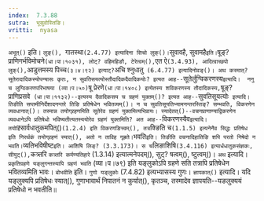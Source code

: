 ```yaml
---
index:  7.3.88
sutra:  भूसुवोस्तिङि।
vritti:  nyasa
---
```


`अभूत्()` इति। `लुङ्(), `गातस्था` (2.4.77) इत्यादिना सिचो लुक्()। `सुवावहै, सुवामहै` इति। `षूङ्? प्राणिगर्भविमोचने` (धा।पा।१०३१), लोट्? वहिमहिङौ, टेरेत्वम्(), `एत ऐ` (3.4.93), आदित्वाच्छपो लुक्(), `आडुत्तमस्य पिच्च` (३।४।९२) इत्याट्? `अचि श्नुधातु` (6.4.77) इत्यादिनोवङ्()। अथ कस्मात्? सूतेरादादिकस्योपन्यासः कृतः, न सुवतिसयत्योस्तौदादिकदैवादिकयोः? इत्यत आह--`सूतेर्लुग्विकरणस्य` इत्यादि। 
ननु च लुग्विकरणपरिभाषया (व्या।प।५०) `षू प्रेरणे` (धा।पा।१४०८) इत्येतस्य शविकरणस्य तौदादिकस्य, `षूङ्? प्राणिप्रसवे` (धा।पा।११३२)--इत्यस्य दैवादिकसय च ग्रहणं युक्तम्()? इत्यत आह--`सुवतिसूयत्योः` इत्यादि। तिङीति सप्तमीनिर्देशादनन्तरे तिङि प्रतिषेधेन भवितव्यम्()। न च सुवतिसूयतिभ्यामनन्तरस्तिङ्? सम्भवति, विकरणेन व्यवधानात्()। तस्मान्न तयोग्र्रहणमिति सूतेरेव ग्रहणं युक्तमित्यभिप्रायः। स्यादेतत्()--वचनप्राणाण्याद्विकरणेन व्यवधानेऽपि प्रतिषेधो भविष्यतीत्यतस्ययोरेव ग्रहणं युक्तमिति? अत आह--`विकरणस्यैव` इत्यादि। तयोर्हि `सार्वधातुकमपित्()` (1.2.4) इति विकरणङित्त्वम्(), तत्र `क्ङिति च` (1.1.5) इत्यनेनैव सिद्धः प्रतिषेध इति निरर्थकं तयोग्र्रहणं स्यात्(), अतो न ताविह गृह्रते। `भवति` इति। तिङीति वचनादिहातिङि शपि परतो निषेदो न भवति। `व्यतिभविषीष्ट` इति। आशिषि लिङ्? (3.3.173)। स च `लिङाशिषि` (3.4.116) इत्यार्धधातुकसंज्ञकः, सीयुट्(), `कत्र्तरि `कत्र्तरि कर्मण्यतिहारे` (1.3.14) इत्यात्मनेपदम्(), सुट्? षत्वम्(), ष्टुत्वम्()। 
`अथ` इत्यादि। `प्रकृतिग्रहणे यङ्लुगन्तस्यापि ग्रहणं भवति` (व्या।प।७९) इति यङ्लुकोऽपि ग्रहणे सति तत्रापि प्रतिषेधेन भवितव्यमिति भावः। `बोभवीति` इति। `गुणो यङ्लुकोः` (7.4.82) इत्यभ्यासस्य गुणः। `ज्ञापकात्()` इत्यादि। यदि यङ्लुक्यपि प्रतिषेधः स्यात्(), गुणाभावार्थं निपातनं न कुर्यात्(), कृतञ्च, तस्मादेव ज्ञापयति--यङलुक्ययं प्रतिषेधो न भवतीति॥

